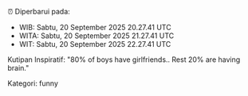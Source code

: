 ⏰ Diperbarui pada:
- WIB: Sabtu, 20 September 2025 20.27.41 UTC
- WITA: Sabtu, 20 September 2025 21.27.41 UTC
- WIT: Sabtu, 20 September 2025 22.27.41 UTC

Kutipan Inspiratif:
"80% of boys have girlfriends.. Rest 20% are having brain."


Kategori: funny

